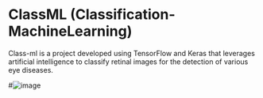 # ClassML (Classification-MachineLearning)

Class-ml is a project developed using TensorFlow and Keras that leverages artificial intelligence to classify retinal images for the detection of various eye diseases.

#![image](https://github.com/user-attachments/assets/77cc3eff-5988-4bd1-9c7b-b0d2357e9a47)
